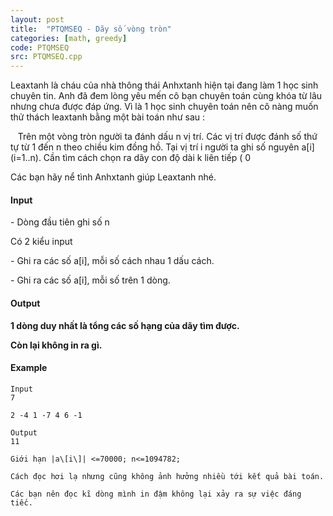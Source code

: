 ```yaml
---
layout: post
title:  "PTQMSEQ - Dãy số vòng tròn"
categories: [math, greedy]
code: PTQMSEQ
src: PTQMSEQ.cpp
---
```




  



Leaxtanh là cháu của nhà thông thái Anhxtanh hiện tại đang làm 1 học sinh chuyên tin. Anh đã đem lòng yêu mến cô bạn chuyên toán cùng khóa từ lâu nhưng chưa được đáp ứng. Vì là 1 học sinh chuyên toán nên cô nàng muốn thử thách leaxtanh bằng một bài toán như sau : 

   Trên một vòng tròn người ta đánh dấu n vị trí. Các vị trí được đánh số thứ tự từ 1 đến n theo chiều kim đồng hồ. Tại vị trí i người ta ghi số nguyên a\[i\] (i=1..n). Cần tìm cách chọn ra dãy con độ dài k liên tiếp ( 0

Các bạn hãy nể tình Anhxtanh giúp Leaxtanh nhé.

#### Input

\- Dòng đầu tiên ghi số n

Có 2 kiểu input

\- Ghi ra các số a\[i\], mỗi số cách nhau 1 dấu cách.

\- Ghi ra các số a\[i\], mỗi số trên 1 dòng.

#### Output

**1 dòng duy nhất là tổng các số hạng của dãy tìm được.**

**Còn lại không in ra gì.**

#### Example

```
Input
7
```

```
2 -4 1 -7 4 6 -1
```

```
Output
11
```

```
Giới hạn |a\[i\]| <=70000; n<=1094782;  
```

```
Cách đọc hơi lạ nhưng cũng không ảnh hưởng nhiều tới kết quả bài toán.
```

```
Các bạn nên đọc kĩ dòng mình in đậm không lại xảy ra sự việc đáng tiếc.
```

<!--more-->

